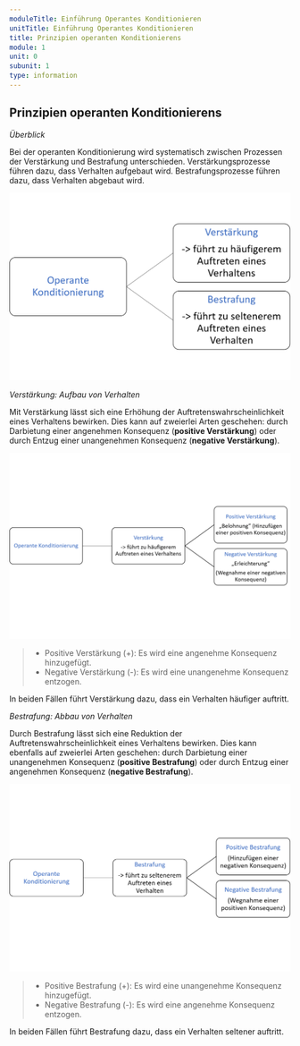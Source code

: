 ```yaml
---
moduleTitle: Einführung Operantes Konditionieren
unitTitle: Einführung Operantes Konditionieren
title: Prinzipien operanten Konditionierens
module: 1
unit: 0
subunit: 1
type: information
---
```


## Prinzipien operanten Konditionierens

*Überblick*

Bei der operanten Konditionierung wird systematisch zwischen Prozessen der Verstärkung und Bestrafung unterschieden. Verstärkungsprozesse führen dazu, dass Verhalten aufgebaut wird. Bestrafungsprozesse führen dazu, dass Verhalten abgebaut wird.

![](01_Operante_Konditionierung_einfach.png)


*Verstärkung: Aufbau von Verhalten*

Mit Verstärkung lässt sich eine Erhöhung der Auftretenswahrscheinlichkeit eines Verhaltens bewirken. Dies kann auf zweierlei Arten geschehen: durch Darbietung einer angenehmen Konsequenz (**positive Verstärkung**) oder durch Entzug einer unangenehmen Konsequenz (**negative Verstärkung**). 

![](01_Operante_Konditionierung_Verstaerkung.png)
 
> * Positive Verstärkung (+): Es wird eine angenehme Konsequenz hinzugefügt.
> * Negative Verstärkung (-): Es wird eine unangenehme Konsequenz entzogen. 

In beiden Fällen führt Verstärkung dazu, dass ein Verhalten häufiger auftritt. 


*Bestrafung: Abbau von Verhalten*

Durch Bestrafung lässt sich eine Reduktion der Auftretenswahrscheinlichkeit eines Verhaltens bewirken. Dies kann ebenfalls auf zweierlei Arten geschehen: durch Darbietung einer unangenehmen Konsequenz (**positive Bestrafung**) oder durch Entzug einer angenehmen Konsequenz (**negative Bestrafung**). 

![](01_Operante_Konditionierung_Bestrafung.png)

> * Positive Bestrafung (+): Es wird eine unangenehme Konsequenz hinzugefügt.
> * Negative Bestrafung (-): Es wird eine angenehme Konsequenz entzogen.

In beiden Fällen führt Bestrafung dazu, dass ein Verhalten seltener auftritt. 